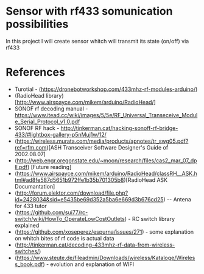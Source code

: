 # Sensor with rf433 somunication possibilities

In  this project I will create sensor whitch will transmit its state (on/off) via rf433


# References

* Turotial - (https://dronebotworkshop.com/433mhz-rf-modules-arduino/)
* (RadioHead library)[http://www.airspayce.com/mikem/arduino/RadioHead/]
* SONOF rf decoding manual - https://www.itead.cc/wiki/images/5/5e/RF_Universal_Transeceive_Module_Serial_Protocol_v1.0.pdf
* SONOF RF hack - http://tinkerman.cat/hacking-sonoff-rf-bridge-433/#lightbox-gallery-p5nMuj1w/12/
* (https://wireless.murata.com/media/products/apnotes/tr_swg05.pdf?ref=rfm.com)[ASH Transceiver Software Designer's Guide of 2002.08.07]
* (http://web.engr.oregonstate.edu/~moon/research/files/cas2_mar_07_dpll.pdf) [Future reading]
* (https://www.airspayce.com/mikem/arduino/RadioHead/classRH__ASK.html#ad8fe587d5651b972ffe1b35b701305b8)[RadioHead ASK Documantation]
* (http://forum.elektor.com/download/file.php?id=2428034&sid=e5435be69d352a5ba6e669d3b676cd25) -- Antena for 433 tutor
* (https://github.com/sui77/rc-switch/wiki/HowTo_OperateLowCostOutlets) - RC switch library explained
* (https://github.com/xoseperez/espurna/issues/271) - some explanation on whitch bites of rf code is actual data
* (http://tinkerman.cat/decoding-433mhz-rf-data-from-wireless-switches/)
* (https://www.steute.de/fileadmin/Downloads/wireless/Kataloge/Wireless_book.pdf) - evolution and explanation of WIFI
